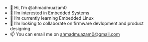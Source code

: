 - 👋 Hi, I’m @ahmadmuazam0
- 👀 I’m interested in Embedded Systems
- 🌱 I’m currently learning Embedded Linux 
- 💞️ I’m looking to collaborate on firmware devlopment and product designing
- 📫 You can email me on ahmadmuazam0@gmail.com

<!---
ahmadmuazam0/ahmadmuazam0 is a ✨ special ✨ repository because its `README.md` (this file) appears on your GitHub profile.
You can click the Preview link to take a look at your changes.
--->
